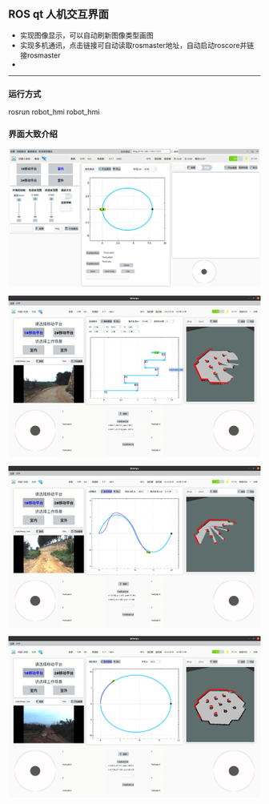 ## ROS qt 人机交互界面

- 实现图像显示，可以自动刷新图像类型画图
- 实现多机通讯，点击链接可自动读取rosmaster地址，自动启动roscore并链接rosmaster
- 

***
### 运行方式

rosrun robot_hmi robot_hmi

### 界面大致介绍

![](https://github.com/lrm2017/robot_hmi/blob/main/%E6%95%88%E6%9E%9C%E5%9B%BE/%E7%95%8C%E9%9D%A2%E6%98%BE%E7%A4%BA.png?raw=true)

![](2022-08-29%2010-20-49%E5%B1%8F%E5%B9%95%E6%88%AA%E5%9B%BE.png)

![](https://github.com/lrm2017/robot_hmi/blob/main/%E6%95%88%E6%9E%9C%E5%9B%BE/2022-08-29%2010-19-07%E5%B1%8F%E5%B9%95%E6%88%AA%E5%9B%BE.png?raw=true)

![](https://github.com/lrm2017/robot_hmi/blob/main/%E6%95%88%E6%9E%9C%E5%9B%BE/2022-08-29%2010-17-25%E5%B1%8F%E5%B9%95%E6%88%AA%E5%9B%BE.png?raw=true)
